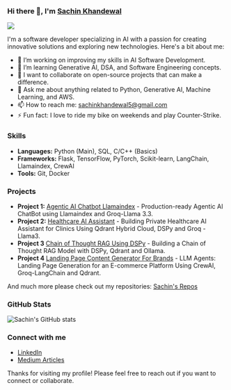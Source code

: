 ### Hi there 👋, I'm [Sachin Khandewal](https://www.linkedin.com/in/sachink1729/) 

![](https://komarev.com/ghpvc/?username=sachink1729&label=You+are+vistor+number:)

I'm a software developer specializing in AI with a passion for creating innovative solutions and exploring new technologies. Here's a bit about me:

- 🔭 I’m working on improving my skills in AI Software Development.
- 🌱 I’m learning Generative AI, DSA, and Software Engineering concepts.
- 👯 I want to collaborate on open-source projects that can make a difference.
- 💬 Ask me about anything related to Python, Generative AI, Machine Learning, and AWS.
- 📫 How to reach me: [sachinkhandewal5@gmail.com](mailto:sachinkhandewal5@gmail.com)
- ⚡ Fun fact: I love to ride my bike on weekends and play Counter-Strike.
  
### Skills

- **Languages:** Python (Main), SQL, C/C++ (Basics)
- **Frameworks:** Flask, TensorFlow, PyTorch, Scikit-learn, LangChain, Llamaindex, CrewAI
- **Tools:** Git, Docker
  
### Projects

- **Project 1:** [Agentic AI Chatbot Llamaindex](https://github.com/sachink1729/Agentic-AI-Chatbot-Llamaindex) - Production-ready Agentic AI ChatBot using Llamaindex and Groq-Llama 3.3.
- **Project 2:** [Healthcare AI Assistant](https://github.com/sachink1729/Healthcare-AI-Assistant-Medical-Data-Qdrant-Dspy-Groq) - Building Private Healthcare AI Assistant for Clinics Using Qdrant Hybrid Cloud, DSPy and Groq - Llama3.
- **Project 3** [Chain of Thought RAG Using DSPy](https://github.com/sachink1729/DSPy-Chain-of-Thought-RAG) - Building a Chain of Thought RAG Model with DSPy, Qdrant and Ollama.
- **Project 4** [Landing Page Content Generator For Brands](https://github.com/sachink1729/LLM-Agent-Landing-Page-Generator-CrewAI-Qdrant-Langchain) - LLM Agents: Landing Page Generation for an E-commerce Platform Using CrewAI, Groq-LangChain and Qdrant.

And much more please check out my repositories: [Sachin's Repos](https://github.com/sachink1729?tab=repositories)

### GitHub Stats

![Sachin's GitHub stats](https://github-readme-stats.vercel.app/api?username=sachink1729&show_icons=true&theme=radical)

### Connect with me

- [LinkedIn](https://www.linkedin.com/in/sachink1729/)
- [Medium Articles](https://sachinkhandewal.medium.com/)

Thanks for visiting my profile! Please feel free to reach out if you want to connect or collaborate.
